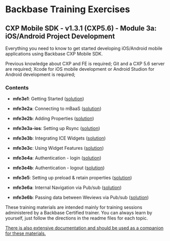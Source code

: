Backbase Training Exercises
===========================

CXP Mobile SDK - v1.3.1 (CXP5.6) - Module 3a: iOS/Android Project Development
-----------------------------------------------------------------------------

Everything you need to know to get started developing iOS/Android mobile
applications using Backbase CXP Mobile SDK.

Previous knowledge about CXP and FE is required; Git and a CXP 5.6 server are
required; Xcode for iOS mobile development or Android Studion for Android
development is required;

### Contents

-   **mfe3e1**: Getting Started
    ([solution](<CXPMobileSDK/mfe3e1-getting-started>))

-   **mfe3e2a**: Connecting to mBaaS
    ([solution](<CXPMobileSDK/mfe3e2a-connecting-to-mbaas>))

-   **mfe3e2b**: Adding Properties
    ([solution](<CXPMobileSDK/mfe3e2b-adding-properties>))

-   **mfe3e3a-ios**: Setting up Rsync
    ([solution](<CXPMobileSDK/mfe3e3a-ios-setting-up-rsync>))

-   **mfe3e3b**: Integrating ICE Widgets
    ([solution](<CXPMobileSDK/mfe3e3b-integrating-ice-widgets>))

-   **mfe3e3c**: Using Widget Features
    ([solution](<CXPMobileSDK/mfe3e3c-using-widget-features>))

-   **mfe3e4a**: Authentication - login
    ([solution](<CXPMobileSDK/mfe3e4a-login>))

-   **mfe3e4b**: Authentication - logout
    ([solution](<CXPMobileSDK/mfe3e4b-logout>))

-   **mfe3e5**: Setting up preload & retain properties
    ([solution](<CXPMobileSDK/mfe3e5-preload-retain>))

-   **mfe3e6a**: Internal Navigation via Pub/sub
    ([solution](<CXPMobileSDK/mfe3e6a-internal-navigation>))

-   **mfe3e6b**: Passing data between Weviews via Pub/sub
    ([solution](<CXPMobileSDK/mfe3e6b-passing-data-between-views>))

These training materials are intended mainly for training sessions administered
by a Backbase Certified trainer. You can always learn by yourself, just follow
the directions in the readme files for each topic.

[There is also extensive documentation and should be used as a companion for
these
materials.](<https://my.backbase.com/resources/documentation/mobile-sdk/1.3/about_mobile.html>)
